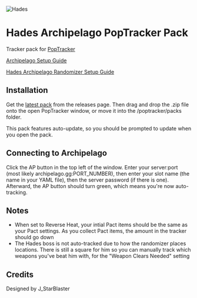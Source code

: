 ![Hades](https://cdn2.steamgriddb.com/grid/9ea6a76568f749f117172eaf365d7b21.png)
# Hades Archipelago PopTracker Pack
Tracker pack for [PopTracker](https://github.com/black-sliver/PopTracker/)

[Archipelago Setup Guide](https://archipelago.gg/tutorial/Archipelago/setup/en)

[Hades Archipelago Randomizer Setup Guide](https://github.com/NaixGames/Polycosmos)

## Installation
Get the [latest pack](https://github.com/OmegaZeron/Hades-AP-Poptracker-Pack/releases/latest) from the releases page. Then drag and drop the .zip file onto the open PopTracker window, or move it into the /poptracker/packs folder.

This pack features auto-update, so you should be prompted to update when you open the pack.

## Connecting to Archipelago
Click the AP button in the top left of the window. Enter your server:port (most likely archipelago.gg:PORT_NUMBER), then enter your slot name (the name in your YAML file), then the server password (if there is one). Afterward, the AP button should turn green, which means you're now auto-tracking.

## Notes
* When set to Reverse Heat, your intial Pact items should be the same as your Pact settings. As you collect Pact items, the amount in the tracker should go down
* The Hades boss is not auto-tracked due to how the randomizer places locations. There is still a square for him so you can manually track which weapons you've beat him with, for the "Weapon Clears Needed" setting

## Credits
Designed by J_StarBlaster
